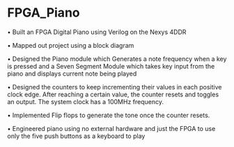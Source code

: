 # FPGA_Piano
• Built an FPGA Digital Piano using Verilog on the Nexys 4DDR

• Mapped out project using a block diagram

• Designed the Piano module which Generates a note frequency when a key is pressed and a Seven Segment Module which takes key input from the piano and displays current note being played

• Designed the counters to keep incrementing their values in each positive clock edge. After reaching a certain value, the counter resets and toggles an output. The system clock has a 100MHz frequency.

• Implemented Flip flops to generate the tone once the counter resets.

• Engineered piano using no external hardware and just the FPGA to use only the five push buttons as a keyboard to play
